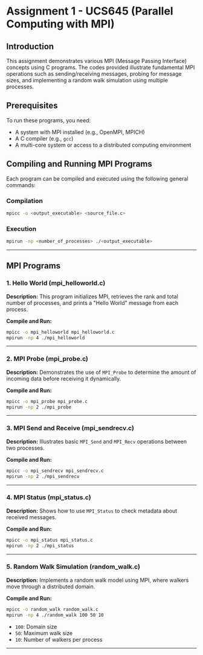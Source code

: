 # Assignment 1 - UCS645 (Parallel Computing with MPI)

## Introduction
This assignment demonstrates various MPI (Message Passing Interface) concepts using C programs. The codes provided illustrate fundamental MPI operations such as sending/receiving messages, probing for message sizes, and implementing a random walk simulation using multiple processes.

## Prerequisites
To run these programs, you need:
- A system with MPI installed (e.g., OpenMPI, MPICH)
- A C compiler (e.g., `gcc`)
- A multi-core system or access to a distributed computing environment

## Compiling and Running MPI Programs
Each program can be compiled and executed using the following general commands:

### Compilation
```sh
mpicc -o <output_executable> <source_file.c>
```

### Execution
```sh
mpirun -np <number_of_processes> ./<output_executable>
```

---

## MPI Programs

### 1. Hello World (mpi_helloworld.c)
**Description:**
This program initializes MPI, retrieves the rank and total number of processes, and prints a "Hello World" message from each process.

**Compile and Run:**
```sh
mpicc -o mpi_helloworld mpi_helloworld.c
mpirun -np 4 ./mpi_helloworld
```

---

### 2. MPI Probe (mpi_probe.c)
**Description:**
Demonstrates the use of `MPI_Probe` to determine the amount of incoming data before receiving it dynamically.

**Compile and Run:**
```sh
mpicc -o mpi_probe mpi_probe.c
mpirun -np 2 ./mpi_probe
```

---

### 3. MPI Send and Receive (mpi_sendrecv.c)
**Description:**
Illustrates basic `MPI_Send` and `MPI_Recv` operations between two processes.

**Compile and Run:**
```sh
mpicc -o mpi_sendrecv mpi_sendrecv.c
mpirun -np 2 ./mpi_sendrecv
```

---

### 4. MPI Status (mpi_status.c)
**Description:**
Shows how to use `MPI_Status` to check metadata about received messages.

**Compile and Run:**
```sh
mpicc -o mpi_status mpi_status.c
mpirun -np 2 ./mpi_status
```

---

### 5. Random Walk Simulation (random_walk.c)
**Description:**
Implements a random walk model using MPI, where walkers move through a distributed domain.

**Compile and Run:**
```sh
mpicc -o random_walk random_walk.c
mpirun -np 4 ./random_walk 100 50 10
```
- `100`: Domain size
- `50`: Maximum walk size
- `10`: Number of walkers per process

---
